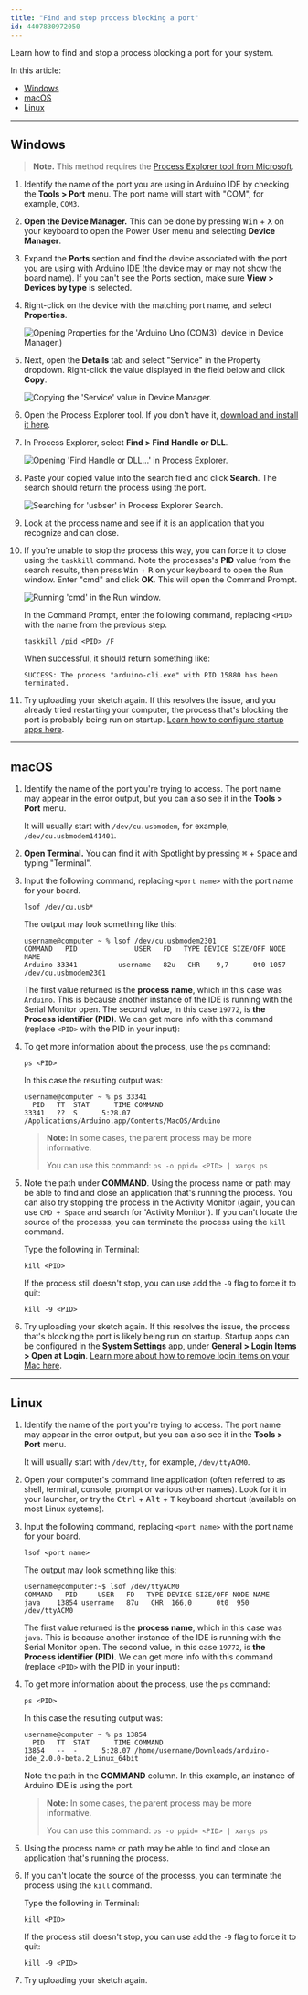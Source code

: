 ```yaml
---
title: "Find and stop process blocking a port"
id: 4407830972050
---
```


Learn how to find and stop a process blocking a port for your system.

In this article:

* [Windows](#windows)
* [macOS](#macOS)
* [Linux](#linux)

---

<a id="windows"></a>

## Windows

> **Note.** This method requires the <a class="link-external" href="https://learn.microsoft.com/en-us/sysinternals/downloads/process-explorer">Process Explorer tool from Microsoft</a>.

1. Identify the name of the port you are using in Arduino IDE by checking the **Tools > Port** menu. The port name will start with "COM", for example, `COM3`.

1. **Open the Device Manager.** This can be done by pressing <kbd>Win</kbd> + <kbd>X</kbd> on your keyboard to open the Power User menu and selecting **Device Manager**.

1. Expand the **Ports** section and find the device associated with the port you are using with Arduino IDE (the device may or may not show the board name). If you can't see the Ports section, make sure **View > Devices by type** is selected.

1. Right-click on the device with the matching port name, and select **Properties**.

   ![Opening Properties for the 'Arduino Uno (COM3)' device in Device Manager.)](img/windows-ports-device-manager-properties.png)

1. Next, open the **Details** tab and select "Service" in the Property dropdown. Right-click the value displayed in the field below and click **Copy**.

   ![Copying the 'Service' value in Device Manager.](img/windows-ports-device-manager-properties-details-service-copy.png)

1. Open the Process Explorer tool. If you don't have it, <a class="link-external" href="https://learn.microsoft.com/en-us/sysinternals/downloads/process-explorer">download and install it here</a>.

1. In Process Explorer, select **Find > Find Handle or DLL**.

   ![Opening 'Find Handle or DLL...' in Process Explorer.](img/windows-ports-process-explorer-find.png)

1. Paste your copied value into the search field and click **Search**. The search should return the process using the port.

   ![Searching for 'usbser' in Process Explorer Search.](img/windows-ports-process-explorer-find-result.png)

1. Look at the process name and see if it is an application that you recognize and can close.

1. If you're unable to stop the process this way, you can force it to close using the `taskkill` command. Note the processes's **PID** value from the search results, then press <kbd>Win</kbd> + <kbd>R</kbd> on your keyboard to open the Run window. Enter "cmd" and click **OK**. This will open the Command Prompt.

   ![Running 'cmd' in the Run window.](img/windows-ports-open-cmd.png)

   In the Command Prompt, enter the following command, replacing `<PID>` with the name from the previous step.

   ```
   taskkill /pid <PID> /F
   ```

   When successful, it should return something like:

   ```
   SUCCESS: The process "arduino-cli.exe" with PID 15880 has been terminated.
   ```

1. Try uploading your sketch again. If this resolves the issue, and you already tried restarting your computer, the process that's blocking the port is probably being run on startup. <a class="link-external" href="https://support.microsoft.com/help/4026268">Learn how to configure startup apps here</a>.

---

<a id="macOS"></a>

## macOS

1. Identify the name of the port you're trying to access. The port name may appear in the error output, but you can also see it in the **Tools > Port** menu.

   It will usually start with `/dev/cu.usbmodem`, for example, `/dev/cu.usbmodem141401`.

2. **Open Terminal.** You can find it with Spotlight by pressing <kbd>⌘</kbd> + <kbd>Space</kbd> and typing "Terminal".

3. Input the following command, replacing `<port name>` with the port name for your board.

   ```
   lsof /dev/cu.usb*
   ```

   The output may look something like this:

   ```
   username@computer ~ % lsof /dev/cu.usbmodem2301
   COMMAND   PID              USER   FD   TYPE DEVICE SIZE/OFF NODE NAME
   Arduino 33341          username   82u   CHR    9,7      0t0 1057 /dev/cu.usbmodem2301
   ```

   The first value returned is the **process name**, which in this case was `Arduino`. This is because another instance of the IDE is running with the Serial Monitor open. The second value, in this case `19772`, is **the Process identifier (PID)**. We can get more info with this command (replace `<PID>` with the PID in your input):

4. To get more information about the process, use the `ps` command:

   ```
   ps <PID>
   ```

   In this case the resulting output was:

   ```
   username@computer ~ % ps 33341                 
     PID   TT  STAT      TIME COMMAND
   33341   ??  S      5:28.07 /Applications/Arduino.app/Contents/MacOS/Arduino
   ```

   > **Note:** In some cases, the parent process may be more informative.
   >
   > You can use this command: `ps -o ppid= <PID> | xargs ps`

5. Note the path under **COMMAND**. Using the process name or path may be able to find and close an application that's running the process. You can also try stopping the process in the Activity Monitor (again, you can use `CMD + Space` and search for 'Activity Monitor'). If you can't locate the source of the processs, you can terminate the process using the `kill` command.

   Type the following in Terminal:

   ```
   kill <PID>
   ```

   If the process still doesn't stop, you can use add the `-9` flag to force it to quit:

   ```
   kill -9 <PID>
   ```

6. Try uploading your sketch again. If this resolves the issue, the process that's blocking the port is likely being run on startup. Startup apps can be configured in the **System Settings** app, under **General > Login Items > Open at Login**. <a class="link-external" href="https://support.apple.com/guide/mac-help/mh21210/mac">Learn more about how to remove login items on your Mac here</a>.

---

<a id="linux"></a>

## Linux

1. Identify the name of the port you're trying to access. The port name may appear in the error output, but you can also see it in the **Tools > Port** menu.

   It will usually start with `/dev/tty`, for example, `/dev/ttyACM0`.

2. Open your computer's command line application (often referred to as shell, terminal, console, prompt or various other names). Look for it in your launcher, or try the <kbd>Ctrl</kbd> + <kbd>Alt</kbd> + <kbd>T</kbd> keyboard shortcut (available on most Linux systems).

3. Input the following command, replacing `<port name>` with the port name for your board.

   ```
   lsof <port name>
   ```

   The output may look something like this:

   ```
   username@computer:~$ lsof /dev/ttyACM0
   COMMAND   PID     USER   FD   TYPE DEVICE SIZE/OFF NODE NAME
   java    13854 username   87u   CHR  166,0      0t0  950 /dev/ttyACM0
   ```

   The first value returned is the **process name**, which in this case was `java`. This is because another instance of the IDE is running with the Serial Monitor open. The second value, in this case `19772`, is **the Process identifier (PID)**. We can get more info with this command (replace `<PID>` with the PID in your input):

4. To get more information about the process, use the `ps` command:

   ```
   ps <PID>
   ```

   In this case the resulting output was:

   ```
   username@computer ~ % ps 13854                 
     PID   TT  STAT      TIME COMMAND
   13854   --  -      5:28.07 /home/username/Downloads/arduino-ide_2.0.0-beta.2_Linux_64bit  
   ```

   Note the path in the **COMMAND** column. In this example, an instance of Arduino IDE is using the port.

   > **Note:** In some cases, the parent process may be more informative.
   >
   > You can use this command: `ps -o ppid= <PID> | xargs ps`

5. Using the process name or path may be able to find and close an application that's running the process.

6. If you can't locate the source of the processs, you can terminate the process using the `kill` command.

   Type the following in Terminal:

   ```
   kill <PID>
   ```

   If the process still doesn't stop, you can use add the `-9` flag to force it to quit:

   ```
   kill -9 <PID>
   ```

7. Try uploading your sketch again.
